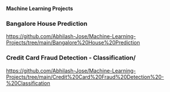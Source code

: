 **Machine Learning Projects** 

### Bangalore House Prediction
https://github.com/Abhilash-Jose/Machine-Learning-Projects/tree/main/Bangalore%20House%20Prediction


### Credit Card Fraud Detection - Classification/
https://github.com/Abhilash-Jose/Machine-Learning-Projects/tree/main/Credit%20Card%20Fraud%20Detection%20-%20Classification
